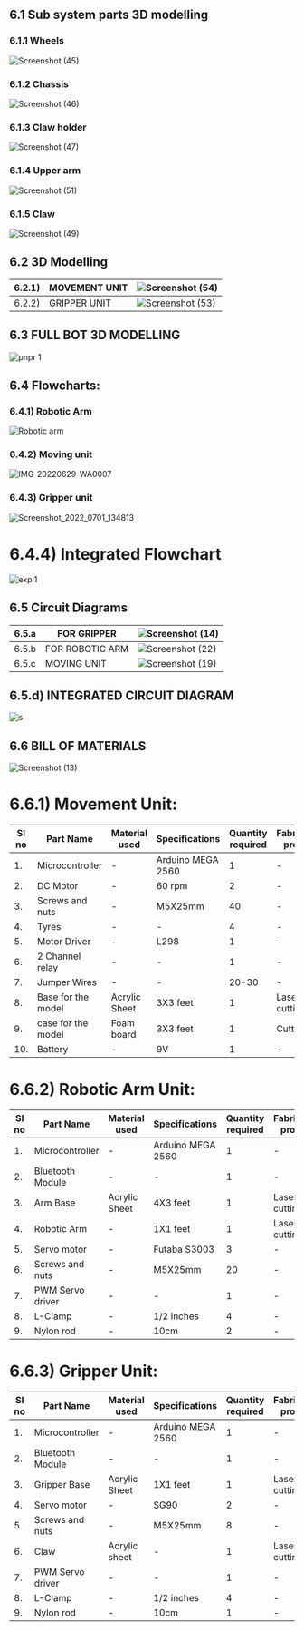 ## 6.1 Sub system parts 3D modelling
### 6.1.1 Wheels

![Screenshot (45)](https://user-images.githubusercontent.com/100361589/176340283-c746f93c-67f3-4817-a7fe-69030d91e0fd.png)


### 6.1.2 Chassis

![Screenshot (46)](https://user-images.githubusercontent.com/100361589/176344359-6822fda7-7f64-43cb-b482-ec3376196061.png)


### 6.1.3 Claw holder

![Screenshot (47)](https://user-images.githubusercontent.com/100361589/176344755-df43a02a-e4ea-4c94-b5cc-cc66b585eb90.png)


### 6.1.4 Upper arm

![Screenshot (51)](https://user-images.githubusercontent.com/100361589/176344847-d07a078f-6486-411a-becc-ca97dfccaad2.png)

### 6.1.5 Claw

![Screenshot (49)](https://user-images.githubusercontent.com/100361589/176348961-1cf53699-c0e6-46f1-b16d-779a31a0a6ae.png)
 

## 6.2 3D Modelling
|6.2.1)|MOVEMENT UNIT|![Screenshot (54)](https://user-images.githubusercontent.com/100361589/176352136-10891a97-0d35-4857-9faf-9c67af37b1cd.png)|
|--|-------------|------------------------------------------------------------------------------------------------------------------------------|
|6.2.2)|GRIPPER UNIT|![Screenshot (53)](https://user-images.githubusercontent.com/100361589/176351663-fe68462d-fb3f-4cd3-8d45-b66db224e451.png)|

## 6.3 FULL BOT 3D MODELLING


![pnpr 1](https://user-images.githubusercontent.com/100361589/176355061-bc124f1c-4f4d-4a79-be6e-033f5575e0b8.PNG)


## 6.4 Flowcharts:
### 6.4.1) Robotic Arm
![Robotic arm](https://user-images.githubusercontent.com/105263783/177007793-b4d39180-3e03-4f42-9b69-3ca60ef2940a.jpg)
### 6.4.2) Moving unit
![IMG-20220629-WA0007](https://user-images.githubusercontent.com/105263783/176361752-5dff4493-3301-4359-9724-452d2babe53d.jpg)
### 6.4.3) Gripper unit
![Screenshot_2022_0701_134813](https://user-images.githubusercontent.com/105263783/176856229-de6f86e9-2d80-45e1-ab82-445f1d977b68.jpg)
# 6.4.4) Integrated Flowchart
![expl1](https://user-images.githubusercontent.com/105263783/176853311-9a95d268-26af-492d-8661-1ba75a6f3a71.png)

## 6.5 Circuit Diagrams
|6.5.a |FOR GRIPPER|![Screenshot (14)](https://user-images.githubusercontent.com/105263783/177198542-04dc8da7-52ff-491a-a512-9776b09013e7.png)|
|---|-----------|----------------------------------------------------------------------------------------------------------------------------------------------------------|
|6.5.b| FOR ROBOTIC ARM|![Screenshot (22)](https://user-images.githubusercontent.com/105263783/186362592-8d9b9f7d-3735-44f0-ba1e-3733187c72cc.png)|
|6.5.c| MOVING UNIT |![Screenshot (19)](https://user-images.githubusercontent.com/105263783/186352942-a142e4c5-dbc1-4755-87b7-cc31229fa3b1.png)|

## 6.5.d) INTEGRATED CIRCUIT DIAGRAM
![s](https://user-images.githubusercontent.com/100361589/178411783-9d8e236d-de4c-4b5d-adfe-c1609beb437c.jpeg)


## 6.6 BILL OF MATERIALS
![Screenshot (13)](https://user-images.githubusercontent.com/105263783/176987687-8243e3d8-9cf6-46d4-bc4f-b9101b7300fd.png)


# 6.6.1) Movement Unit:
|SI no|Part Name|Material used|Specifications|Quantity required| Fabrication process| Amount|
|-----|---------|-------------|--------------|-----------------|--------------------|--------|
|1.|Microcontroller|-|Arduino MEGA 2560|1|-|Rs.1374|
|2.|DC Motor|-|60 rpm|2|-|Rs.200|
|3.|Screws and nuts|-|M5X25mm|40|-|Rs.285|
|4.|Tyres|-|-|4|-|Rs.70|
|5.|Motor Driver|-|L298|1|-|Rs.100|
|6.|2 Channel relay|-|-|1|-|Rs.70|
|7.|Jumper Wires|-|-|20-30|-|-|
|8.|Base for the model|Acrylic Sheet|3X3 feet|1|Laser cutting|-| 
|9.|case for the model|Foam board|3X3 feet|1|Cutting|-|
|10.|Battery|-|9V|1|-|Rs.50|


# 6.6.2) Robotic Arm Unit:
|SI no|Part Name|Material used|Specifications|Quantity required| Fabrication process| Amount|
|-----|---------|-------------|--------------|-----------------|--------------------|--------|
|1.|Microcontroller|-|Arduino MEGA 2560|1|-|Rs.1374|
|2.|Bluetooth Module|-|-|1|-|Rs.265|
|3.|Arm Base|Acrylic Sheet|4X3 feet|1|Laser cutting|-|
|4.|Robotic Arm|-|1X1 feet|1|Laser cutting|-|
|5.|Servo motor|-|Futaba S3003|3|-|Rs.1140|
|6.|Screws and nuts|-|M5X25mm|20|-|-|
|7.|PWM Servo driver|-|-|1|-|Rs.150|
|8.|L-Clamp|-|1/2 inches|4|-|-|
|9.|Nylon rod|-|10cm|2|-|-|



# 6.6.3) Gripper Unit:
|SI no|Part Name|Material used|Specifications|Quantity required| Fabrication process| Amount|
|-----|---------|-------------|--------------|-----------------|--------------------|--------|
|1.|Microcontroller|-|Arduino MEGA 2560|1|-|Rs.1374|
|2.|Bluetooth Module|-|-|1|-|Rs.265|
|3.|Gripper Base| Acrylic Sheet|1X1 feet|1|Laser cutting|-|
|4.|Servo motor|-|SG90|2|-|Rs.360|
|5.|Screws and nuts|-|M5X25mm|8|-|-|
|6.|Claw|Acrylic sheet|-|1|Laser cutting|-|
|7.|PWM Servo driver|-|-|1|-|Rs.150|
|8.|L-Clamp|-|1/2 inches|4|-|-|
|9.|Nylon rod|-|10cm|1|-|-|

